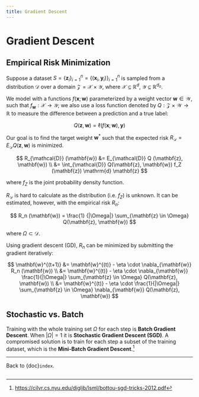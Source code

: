 ```yaml
---
title: Gradient Descent
---
```


# Gradient Descent

## Empirical Risk Minimization

Suppose a dataset
$S = \{ \mathbf{z}_i \}_{i=1}^n = \{ (\mathbf{x}_i, \mathbf{y}_i) \}_{i=1}^n$
is sampled from a distribution $\mathcal{D}$ over a domain
$\mathcal{Z} = \mathcal{X} \times \mathcal{Y}$, where
$\mathcal{X} \subseteq \mathbb{R}^d$,
$\mathcal{Y} \subseteq \mathbb{R}^{d_o}$.

We model with a functions $f (\mathbf{x}; \mathbf{w})$ parameterized by
a weight vector $\mathbf{w} \in \mathcal{W}$, such that
$f_{\mathbf{w}}: \mathcal{X} \rightarrow \mathcal{Y}$; we also use a
loss function denoted by
$Q: \mathcal{Z} \times \mathcal{W} \rightarrow \mathbb{R}$ to measure
the difference between a prediction and a true label:

$$Q(\mathbf{z}, \mathbf{w}) = \ell (f (\mathbf{x}; \mathbf{w}), \mathbf{y})$$

Our goal is to find the target weight $\mathbf{w}^*$ such that the
expected risk
$R_{\mathcal{D}} = E_{\mathcal{D}} Q (\mathbf{z}, \mathbf{w})$ is
minimized.

$$
R_{\mathcal{D}} (\mathbf{w}) &=
E_{\mathcal{D}} Q (\mathbf{z}, \mathbf{w})
\\ &=
\int_{\mathcal{D}}
  Q(\mathbf{z}, \mathbf{w}) f_Z (\mathbf{z}) \mathrm{d} \mathbf{z}
$$

where $f_Z$ is the joint probability density function.

$R_{\mathcal{D}}$ is hard to calculate as the distribution (i.e. $f_Z$)
is unknown. It can be estimated, however, with the empirical risk
$R_n$:

$$
R_n (\mathbf{w}) =
\frac{1}
{|\Omega|} \sum_{\mathbf{z} \in \Omega} Q(\mathbf{z}, \mathbf{w})
$$

where $\Omega \subset \mathcal{D}$.

Using gradient descent (GD), $R_n$ can be minimized by submitting the
gradient iteratively:

$$
\mathbf{w}^{(t+1)} &=
\mathbf{w}^{(t)} - \eta \cdot
  \nabla_{\mathbf{w}} R_n (\mathbf{w})
\\ &=
\mathbf{w}^{(t)} - \eta \cdot
  \nabla_{\mathbf{w}}
    \frac{1}{|\Omega|}
    \sum_{\mathbf{z} \in \Omega} Q(\mathbf{z}, \mathbf{w})
\\ &=
\mathbf{w}^{(t)} - \eta \cdot
  \frac{1}{|\Omega|}
  \sum_{\mathbf{z} \in \Omega} \nabla_{\mathbf{w}} Q(\mathbf{z}, \mathbf{w})
$$

## Stochastic vs. Batch

Training with the whole training set $\Omega$ for each step is **Batch
Gradient Descent**. When $|\Omega| = 1$ it is **Stochastic Gradient
Descent (SGD)**. A compromised solution is to train for each step a
subset of the training dataset, which is the **Mini-Batch Gradient
Descent**.[^fn1] 

[^fn1]:
    <https://cilvr.cs.nyu.edu/diglib/lsml/bottou-sgd-tricks-2012.pdf>

---

Back to {doc}`index`.

```{disqus}

```
